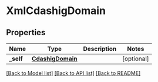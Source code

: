 # XmlCdashigDomain

## Properties
Name | Type | Description | Notes
------------ | ------------- | ------------- | -------------
**_self** | [**CdashigDomain**](CdashigDomain.md) |  | [optional] 

[[Back to Model list]](../README.md#documentation-for-models) [[Back to API list]](../README.md#documentation-for-api-endpoints) [[Back to README]](../README.md)


